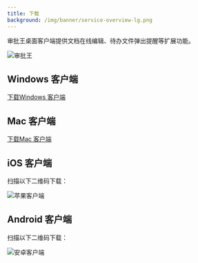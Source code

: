 ```yaml
---
title: 下载
background: /img/banner/service-overview-lg.png
---
```


审批王桌面客户端提供文档在线编辑、待办文件弹出提醒等扩展功能。

![审批王](/assets/products/workflow.png)

## Windows 客户端

[下载Windows 客户端](http://oss.steedos.com/apps/messenger/desktop/4.3.1/messenger-setup-4.3.1-win.exe)

## Mac 客户端

[下载Mac 客户端](http://oss.steedos.com/apps/messenger/desktop/4.3.1/messenger-4.3.1-mac.dmg)

## iOS 客户端

扫描以下二维码下载：

![苹果客户端](/assets/workflow/download-ios.png)

## Android 客户端

扫描以下二维码下载：

![安卓客户端](/assets/workflow/download-android.png)